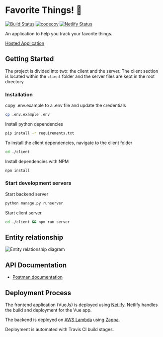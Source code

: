 # Favorite Things! 🙂
[![Build Status](https://travis-ci.com/otseobande/favorite-things.svg?branch=master)](https://travis-ci.com/otseobande/favorite-things) [![codecov](https://codecov.io/gh/otseobande/favorite-things/branch/master/graph/badge.svg)](https://codecov.io/gh/otseobande/favorite-things) [![Netlify Status](https://api.netlify.com/api/v1/badges/01276058-5a4f-431f-a750-18e6b345ac9b/deploy-status)](https://app.netlify.com/sites/favorite-things/deploys)

An application to help you track your favorite things.

[Hosted Application](https://favorite-things.netlify.com)

## Getting Started

The project is divided into two: the client and the server. The client section is located within the `client` folder and the server files are kept in the root directory

### Installation

copy .env.example to a .env file and update the credentials

```bash
cp .env.example .env
```


Install python dependencies

```bash
pip install -r requirements.txt
```

To install the client dependencies, navigate to the client folder

```bash
cd ./client
```

Install dependencies with NPM

```bash
npm install
```

### Start development servers

Start backend server

```bash
python manage.py runserver
```

Start client server

```bash
cd ./client && npm run server
```

## Entity relationship

![Entity relationship diagram](https://res.cloudinary.com/otse/image/upload/v1565093595/entity_relationship_ythju7.png)

## API Documentation

- [Postman documentation](https://documenter.getpostman.com/view/3424044/SVYrse29?version=latest)

## Deployment Process

The frontend application (VueJs) is deployed using [Netlify](https://netlify.com). Netlify handles the build and deployment for the Vue app.

The backend is deployed on [AWS Lambda](https://aws.amazon.com/lambda/) using [Zappa](https://github.com/Miserlou/Zappa).

Deployment is automated with Travis CI build stages.
